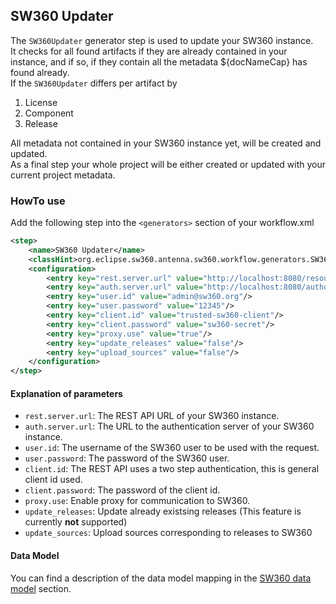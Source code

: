 ## SW360 Updater
The `SW360Updater` generator step is used to update your SW360 instance.   
It checks for all found artifacts if they are already contained in your instance, 
and if so, if they contain all the metadata ${docNameCap} has found already.  
If the `SW360Updater` differs per artifact by 

1. License
2. Component
3. Release

All metadata not contained in your SW360 instance yet, will be created and updated.  
As a final step your whole project will be either created or updated with your current project metadata. 

### HowTo use
Add the following step into the `<generators>` section of your workflow.xml

```xml
<step>
    <name>SW360 Updater</name>
    <classHint>org.eclipse.sw360.antenna.sw360.workflow.generators.SW360Updater</classHint>
    <configuration>
        <entry key="rest.server.url" value="http://localhost:8080/resource/api"/>
        <entry key="auth.server.url" value="http://localhost:8080/authorization/oauth"/>
        <entry key="user.id" value="admin@sw360.org"/>
        <entry key="user.password" value="12345"/>
        <entry key="client.id" value="trusted-sw360-client"/>
        <entry key="client.password" value="sw360-secret"/>
        <entry key="proxy.use" value="true"/>
        <entry key="update_releases" value="false"/>
        <entry key="upload_sources" value="false"/>
    </configuration>
</step>
```

#### Explanation of parameters
* `rest.server.url`: The REST API URL of your SW360 instance.
* `auth.server.url`: The URL to the authentication server of your SW360 instance.
* `user.id`: The username of the SW360 user to be used with the request.
* `user.password`: The password of the SW360 user.
* `client.id`: The REST API uses a two step authentication, this is general client id used.
* `client.password`: The password of the client id.
* `proxy.use`: Enable proxy for communication to SW360.
* `update_releases`: Update already existsing releases (This feature is currently **not** supported)
* `update_sources`: Upload sources corresponding to releases to SW360

#### Data Model
You can find a description of the data model mapping in the [SW360 data model](../sw360-data-model.html) section.
